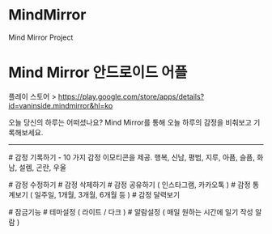 # MindMirror
Mind Mirror Project

# Mind Mirror 안드로이드 어플

플레이 스토어 > <https://play.google.com/store/apps/details?id=vaninside.mindmirror&hl=ko>

오늘 당신의 하루는 어떠셨나요?
Mind Mirror를 통해 오늘 하루의 감정을 비춰보고 기록해보세요.

---

\# 감정 기록하기
\- 10 가지 감정 이모티콘을 제공.
행복, 신남, 평범, 지루, 아픔, 슬픔, 화남, 설렘, 곤란, 우울

\# 감정 수정하기
\# 감정 삭제하기
\# 감정 공유하기 ( 인스타그램, 카카오톡 )
\# 감정 통계보기 ( 일주일, 1개월, 3개월, 6개월 등 )
\# 감정 달력보기

\# 잠금기능
\# 테마설정 ( 라이트 / 다크 )
\# 알람설정 ( 매일 원하는 시간에 일기 작성 알람 )
